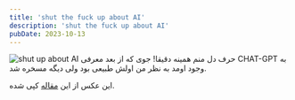 ```yaml
---
title: 'shut the fuck up about AI'
description: 'shut the fuck up about AI'
pubDate: 2023-10-13
---
```

![shut up about AI](/img/a22a29b4-32cd-45b6-9194-cd2ed1295c39_1360x1030.webp)
حرف دل منم همینه دقیقا! جوی که از بعد معرفی CHAT-GPT به وجود اومد به نظر من اولش طبیعی بود ولی دیگه مسخره شد.

این عکس از این [مقاله](https://botharetrue.substack.com/p/can-everyone-kindly-shut-the-fuck) کپی شده.